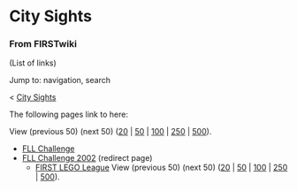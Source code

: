 # City Sights

### From FIRSTwiki

(List of links)

Jump to: navigation, search

&lt; [City Sights](/index.php?title=City_Sights&redirect=no "City Sights" )  

The following pages link to here:

View (previous 50) (next 50)
([20](/index.php?title=Special:Whatlinkshere/City_Sights&limit=20&from=0
"Special:Whatlinkshere/City Sights" ) |
[50](/index.php?title=Special:Whatlinkshere/City_Sights&limit=50&from=0
"Special:Whatlinkshere/City Sights" ) |
[100](/index.php?title=Special:Whatlinkshere/City_Sights&limit=100&from=0
"Special:Whatlinkshere/City Sights" ) |
[250](/index.php?title=Special:Whatlinkshere/City_Sights&limit=250&from=0
"Special:Whatlinkshere/City Sights" ) |
[500](/index.php?title=Special:Whatlinkshere/City_Sights&limit=500&from=0
"Special:Whatlinkshere/City Sights" )).

  * [FLL Challenge](/index.php/FLL_Challenge "FLL Challenge" )
  * [FLL Challenge 2002](/index.php?title=FLL_Challenge_2002&redirect=no "FLL Challenge 2002" ) (redirect page) 
    * [FIRST LEGO League](/index.php/FIRST_LEGO_League "FIRST LEGO League" )
View (previous 50) (next 50)
([20](/index.php?title=Special:Whatlinkshere/City_Sights&limit=20&from=0
"Special:Whatlinkshere/City Sights" ) |
[50](/index.php?title=Special:Whatlinkshere/City_Sights&limit=50&from=0
"Special:Whatlinkshere/City Sights" ) |
[100](/index.php?title=Special:Whatlinkshere/City_Sights&limit=100&from=0
"Special:Whatlinkshere/City Sights" ) |
[250](/index.php?title=Special:Whatlinkshere/City_Sights&limit=250&from=0
"Special:Whatlinkshere/City Sights" ) |
[500](/index.php?title=Special:Whatlinkshere/City_Sights&limit=500&from=0
"Special:Whatlinkshere/City Sights" )).

